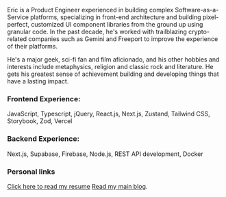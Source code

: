 Eric is a Product Engineer experienced in building complex Software-as-a-Service platforms, specializing in front-end architecture and building pixel-perfect, customized UI component libraries from the ground up using granular code. In the past decade, he's worked with trailblazing crypto-related companies such as Gemini and Freeport to improve the experience of their platforms.

He's a major geek, sci-fi fan and film aficionado, and his other hobbies and interests include metaphysics, religion and classic rock and literature. He gets his greatest sense of achievement building and developing things that have a lasting impact.


### Frontend Experience: 

JavaScript, Typescript, jQuery, React.js, Next.js, Zustand, Tailwind CSS, Storybook, Zod, Vercel

### Backend Experience:

Next.js, Supabase, Firebase, Node.js, REST API development, Docker

### Personal links

[Click here to read my resume](https://archived.alkemyst.app/eric_suzuki_cv_2024_lean.pdf)
[Read my main blog](https://emptyblueprints-blog.tumblr.com).

<!--
**erikksuzuki/erikksuzuki** is a ✨ _special_ ✨ repository because its `README.md` (this file) appears on your GitHub profile.

Here are some ideas to get you started:

- 🔭 I’m currently working on ...
- 🌱 I’m currently learning ...
- 👯 I’m looking to collaborate on ...
- 🤔 I’m looking for help with ...
- 💬 Ask me about ...
- 📫 How to reach me: ...
- 😄 Pronouns: ...
- ⚡ Fun fact: ...
-->
